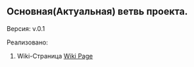 ## Основная(Актуальная) ветвь проекта.

Версия: v.0.1

Реализовано: 

1. Wiki-Страница [Wiki Page](https://github.com/DOESNT-GAME/tmp/wiki/Project-Wiki)
